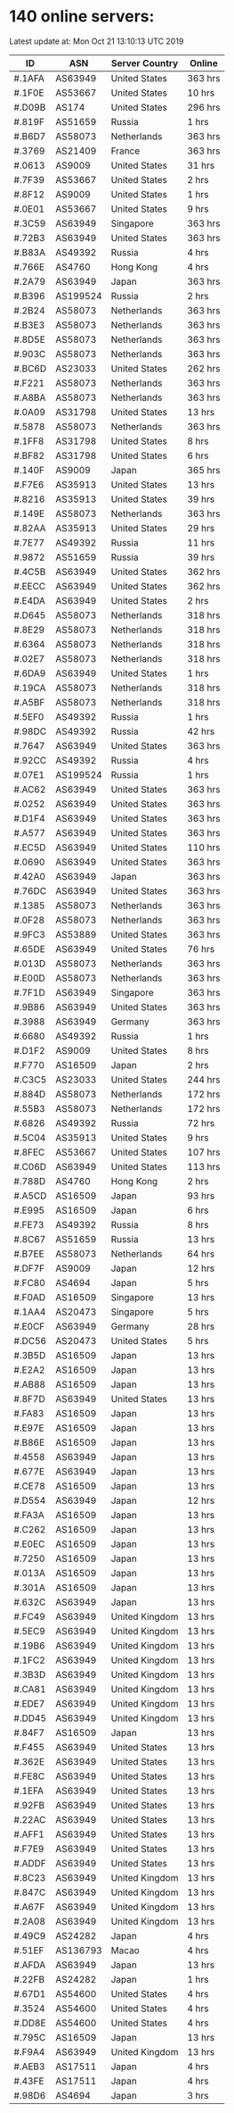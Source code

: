 # 140 online servers:

Latest update at: Mon Oct 21 13:10:13 UTC 2019

| ID | ASN | Server Country | Online |
| -- | --- | -------------- | ------ |
| #.1AFA | AS63949 | United States | 363 hrs |
| #.1F0E | AS53667 | United States | 10 hrs |
| #.D09B | AS174 | United States | 296 hrs |
| #.819F | AS51659 | Russia | 1 hrs |
| #.B6D7 | AS58073 | Netherlands | 363 hrs |
| #.3769 | AS21409 | France | 363 hrs |
| #.0613 | AS9009 | United States | 31 hrs |
| #.7F39 | AS53667 | United States | 2 hrs |
| #.8F12 | AS9009 | United States | 1 hrs |
| #.0E01 | AS53667 | United States | 9 hrs |
| #.3C59 | AS63949 | Singapore | 363 hrs |
| #.72B3 | AS63949 | United States | 363 hrs |
| #.B83A | AS49392 | Russia | 4 hrs |
| #.766E | AS4760 | Hong Kong | 4 hrs |
| #.2A79 | AS63949 | Japan | 363 hrs |
| #.B396 | AS199524 | Russia | 2 hrs |
| #.2B24 | AS58073 | Netherlands | 363 hrs |
| #.B3E3 | AS58073 | Netherlands | 363 hrs |
| #.8D5E | AS58073 | Netherlands | 363 hrs |
| #.903C | AS58073 | Netherlands | 363 hrs |
| #.BC6D | AS23033 | United States | 262 hrs |
| #.F221 | AS58073 | Netherlands | 363 hrs |
| #.A8BA | AS58073 | Netherlands | 363 hrs |
| #.0A09 | AS31798 | United States | 13 hrs |
| #.5878 | AS58073 | Netherlands | 363 hrs |
| #.1FF8 | AS31798 | United States | 8 hrs |
| #.BF82 | AS31798 | United States | 6 hrs |
| #.140F | AS9009 | Japan | 365 hrs |
| #.F7E6 | AS35913 | United States | 13 hrs |
| #.8216 | AS35913 | United States | 39 hrs |
| #.149E | AS58073 | Netherlands | 363 hrs |
| #.82AA | AS35913 | United States | 29 hrs |
| #.7E77 | AS49392 | Russia | 11 hrs |
| #.9872 | AS51659 | Russia | 39 hrs |
| #.4C5B | AS63949 | United States | 362 hrs |
| #.EECC | AS63949 | United States | 362 hrs |
| #.E4DA | AS63949 | United States | 2 hrs |
| #.D645 | AS58073 | Netherlands | 318 hrs |
| #.8E29 | AS58073 | Netherlands | 318 hrs |
| #.6364 | AS58073 | Netherlands | 318 hrs |
| #.02E7 | AS58073 | Netherlands | 318 hrs |
| #.6DA9 | AS63949 | United States | 1 hrs |
| #.19CA | AS58073 | Netherlands | 318 hrs |
| #.A5BF | AS58073 | Netherlands | 318 hrs |
| #.5EF0 | AS49392 | Russia | 1 hrs |
| #.98DC | AS49392 | Russia | 42 hrs |
| #.7647 | AS63949 | United States | 363 hrs |
| #.92CC | AS49392 | Russia | 4 hrs |
| #.07E1 | AS199524 | Russia | 1 hrs |
| #.AC62 | AS63949 | United States | 363 hrs |
| #.0252 | AS63949 | United States | 363 hrs |
| #.D1F4 | AS63949 | United States | 363 hrs |
| #.A577 | AS63949 | United States | 363 hrs |
| #.EC5D | AS63949 | United States | 110 hrs |
| #.0690 | AS63949 | United States | 363 hrs |
| #.42A0 | AS63949 | Japan | 363 hrs |
| #.76DC | AS63949 | United States | 363 hrs |
| #.1385 | AS58073 | Netherlands | 363 hrs |
| #.0F28 | AS58073 | Netherlands | 363 hrs |
| #.9FC3 | AS53889 | United States | 363 hrs |
| #.65DE | AS63949 | United States | 76 hrs |
| #.013D | AS58073 | Netherlands | 363 hrs |
| #.E00D | AS58073 | Netherlands | 363 hrs |
| #.7F1D | AS63949 | Singapore | 363 hrs |
| #.9B86 | AS63949 | United States | 363 hrs |
| #.3988 | AS63949 | Germany | 363 hrs |
| #.6680 | AS49392 | Russia | 1 hrs |
| #.D1F2 | AS9009 | United States | 8 hrs |
| #.F770 | AS16509 | Japan | 2 hrs |
| #.C3C5 | AS23033 | United States | 244 hrs |
| #.884D | AS58073 | Netherlands | 172 hrs |
| #.55B3 | AS58073 | Netherlands | 172 hrs |
| #.6826 | AS49392 | Russia | 72 hrs |
| #.5C04 | AS35913 | United States | 9 hrs |
| #.8FEC | AS53667 | United States | 107 hrs |
| #.C06D | AS63949 | United States | 113 hrs |
| #.788D | AS4760 | Hong Kong | 2 hrs |
| #.A5CD | AS16509 | Japan | 93 hrs |
| #.E995 | AS16509 | Japan | 6 hrs |
| #.FE73 | AS49392 | Russia | 8 hrs |
| #.8C67 | AS51659 | Russia | 13 hrs |
| #.B7EE | AS58073 | Netherlands | 64 hrs |
| #.DF7F | AS9009 | Japan | 12 hrs |
| #.FC80 | AS4694 | Japan | 5 hrs |
| #.F0AD | AS16509 | Singapore | 13 hrs |
| #.1AA4 | AS20473 | Singapore | 5 hrs |
| #.E0CF | AS63949 | Germany | 28 hrs |
| #.DC56 | AS20473 | United States | 5 hrs |
| #.3B5D | AS16509 | Japan | 13 hrs |
| #.E2A2 | AS16509 | Japan | 13 hrs |
| #.AB88 | AS16509 | Japan | 13 hrs |
| #.8F7D | AS63949 | United States | 13 hrs |
| #.FA83 | AS16509 | Japan | 13 hrs |
| #.E97E | AS16509 | Japan | 13 hrs |
| #.B86E | AS16509 | Japan | 13 hrs |
| #.4558 | AS63949 | Japan | 13 hrs |
| #.677E | AS63949 | Japan | 13 hrs |
| #.CE78 | AS16509 | Japan | 13 hrs |
| #.D554 | AS63949 | Japan | 12 hrs |
| #.FA3A | AS16509 | Japan | 13 hrs |
| #.C262 | AS16509 | Japan | 13 hrs |
| #.E0EC | AS16509 | Japan | 13 hrs |
| #.7250 | AS16509 | Japan | 13 hrs |
| #.013A | AS16509 | Japan | 13 hrs |
| #.301A | AS16509 | Japan | 13 hrs |
| #.632C | AS63949 | Japan | 13 hrs |
| #.FC49 | AS63949 | United Kingdom | 13 hrs |
| #.5EC9 | AS63949 | United Kingdom | 13 hrs |
| #.19B6 | AS63949 | United Kingdom | 13 hrs |
| #.1FC2 | AS63949 | United Kingdom | 13 hrs |
| #.3B3D | AS63949 | United Kingdom | 13 hrs |
| #.CA81 | AS63949 | United Kingdom | 13 hrs |
| #.EDE7 | AS63949 | United Kingdom | 13 hrs |
| #.DD45 | AS63949 | United Kingdom | 13 hrs |
| #.84F7 | AS16509 | Japan | 13 hrs |
| #.F455 | AS63949 | United States | 13 hrs |
| #.362E | AS63949 | United States | 13 hrs |
| #.FE8C | AS63949 | United States | 13 hrs |
| #.1EFA | AS63949 | United States | 13 hrs |
| #.92FB | AS63949 | United States | 13 hrs |
| #.22AC | AS63949 | United States | 13 hrs |
| #.AFF1 | AS63949 | United States | 13 hrs |
| #.F7E9 | AS63949 | United States | 13 hrs |
| #.ADDF | AS63949 | United States | 13 hrs |
| #.8C23 | AS63949 | United Kingdom | 13 hrs |
| #.847C | AS63949 | United Kingdom | 13 hrs |
| #.A67F | AS63949 | United Kingdom | 13 hrs |
| #.2A08 | AS63949 | United Kingdom | 13 hrs |
| #.49C9 | AS24282 | Japan | 4 hrs |
| #.51EF | AS136793 | Macao | 4 hrs |
| #.AFDA | AS63949 | Japan | 13 hrs |
| #.22FB | AS24282 | Japan | 1 hrs |
| #.67D1 | AS54600 | United States | 4 hrs |
| #.3524 | AS54600 | United States | 4 hrs |
| #.DD8E | AS54600 | United States | 4 hrs |
| #.795C | AS16509 | Japan | 13 hrs |
| #.F9A4 | AS63949 | United Kingdom | 13 hrs |
| #.AEB3 | AS17511 | Japan | 4 hrs |
| #.43FE | AS17511 | Japan | 4 hrs |
| #.98D6 | AS4694 | Japan | 3 hrs |

